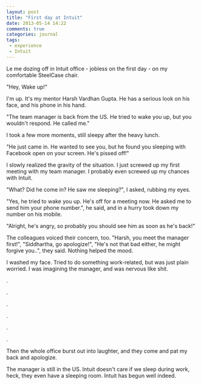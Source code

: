```yaml
---
layout: post
title: "First day at Intuit"
date: 2013-05-14 14:22
comments: true
categories: journal 
tags: 
 - experience
 - Intuit
---
```



Le me dozing off in Intuit office - jobless on the first day - on my comfortable
SteelCase chair.

"Hey, Wake up!"  

I'm up. It's my mentor Harsh Vardhan Gupta. He has a serious look on his face, and his phone in his hand.  

"The team manager is back from the US. He tried to wake you up, but you wouldn't respond. He called me."

<!-- more -->

I took a few more moments, still sleepy after the heavy lunch.  

"He just came in. He wanted to see you, but he found you sleeping with Facebook open on your
screen. He's pissed off!"   

I slowly realized the gravity of the situation. I just screwed up my first meeting with my team manager. I probably even screwed up my
chances with Intuit.  

"What? Did he come in? He saw me sleeping?", I asked, rubbing my eyes.    

"Yes, he tried to wake you up. He's off for a meeting now. He asked me to send him your phone number.", he said, and in a hurry took down my
number on his mobile.   

"Alright, he's angry, so probably you should see him as soon as he's back!"   

The colleagues voiced their concern, too. "Harsh, you meet
the manager first!", "Siddhartha, go apologize!", "He's not that bad either, he
might forgive you..", they said. Nothing helped the mood.

I washed my face. Tried to do something work-related, but was just plain worried. I
was imagining the manager, and was nervous like shit.

.  

.  

.  

.  

.  

.  


Then the whole office burst out into laughter, and they come and pat my back and
apologize.

The manager is still in the US. Intuit doesn't care if we sleep during work,
heck, they even have a sleeping room. Intuit has begun well indeed.
